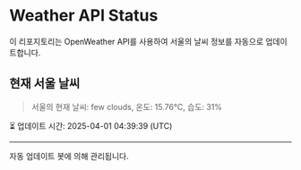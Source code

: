 
# Weather API Status

이 리포지토리는 OpenWeather API를 사용하여 서울의 날씨 정보를 자동으로 업데이트합니다.

## 현재 서울 날씨
> 서울의 현재 날씨: few clouds, 온도: 15.76°C, 습도: 31%

⏳ 업데이트 시간: 2025-04-01 04:39:39 (UTC)

---
자동 업데이트 봇에 의해 관리됩니다.
